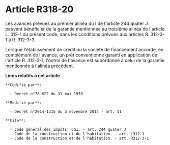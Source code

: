 # Article R318-20

Les avances prévues au premier alinéa du I de l'article 244 quater J peuvent bénéficier de la garantie mentionnée au
troisième alinéa de l'article L. 312-1 du présent code, dans les conditions prévues aux articles R. 312-3-1 à R. 312-3-3. 

Lorsque l'établissement de crédit ou la société de financement accorde, en complément de l'avance, un prêt conventionné
garanti en application de l'article R. 312-3-1, l'octroi de l'avance est subordonné à celui de la garantie mentionnée à
l'alinéa précédent.

**Liens relatifs à cet article**

	**Codifié par**:

	  - Décret n°78-622 du 31 mai 1978

	**Modifié par**:

	  - Décret n°2014-1315 du 3 novembre 2014 - art. 11

	**Cite**:

	  - Code général des impôts, CGI. - art. 244 quater J
	  - Code de la construction et de l'habitation. - art. L312-1
	  - Code de la construction et de l'habitation. - art. R312-3-1
